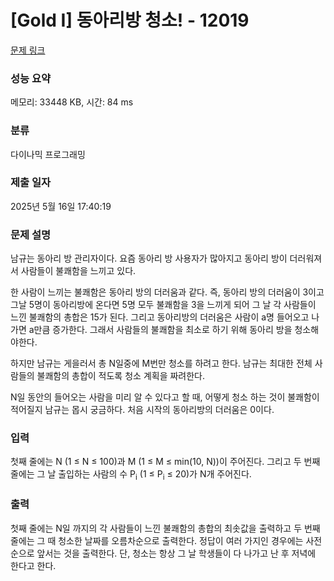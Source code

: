 # [Gold I] 동아리방 청소! - 12019 

[문제 링크](https://www.acmicpc.net/problem/12019) 

### 성능 요약

메모리: 33448 KB, 시간: 84 ms

### 분류

다이나믹 프로그래밍

### 제출 일자

2025년 5월 16일 17:40:19

### 문제 설명

<p>남규는 동아리 방 관리자이다. 요즘 동아리 방 사용자가 많아지고 동아리 방이 더러워져서 사람들이 불쾌함을 느끼고 있다.</p>

<p>한 사람이 느끼는 불쾌함은 동아리 방의 더러움과 같다. 즉, 동아리 방의 더러움이 3이고 그날 5명이 동아리방에 온다면 5명 모두 불쾌함을 3을 느끼게 되어 그 날 각 사람들이 느낀 불쾌함의 총합은 15가 된다. 그리고 동아리방의 더러움은 사람이 a명 들어오고 나가면 a만큼 증가한다. 그래서 사람들의 불쾌함을 최소로 하기 위해 동아리 방을 청소해야한다.</p>

<p>하지만 남규는 게을러서 총 N일중에 M번만 청소를 하려고 한다. 남규는 최대한 전체 사람들의 불쾌함의 총합이 적도록 청소 계획을 짜려한다.</p>

<p>N일 동안의 들어오는 사람을 미리 알 수 있다고 할 때, 어떻게 청소 하는 것이 불쾌함이 적어질지 남규는 몹시 궁금하다. 처음 시작의 동아리방의 더러움은 0이다.</p>

### 입력 

 <p>첫째 줄에는 N (1 ≤ N ≤ 100)과 M (1 ≤ M ≤ min(10, N))이 주어진다. 그리고 두 번째 줄에는 그 날 출입하는 사람의 수 P<sub>i</sub> (1 ≤ P<sub>i</sub> ≤ 20)가 N개 주어진다. </p>

### 출력 

 <p>첫째 줄에는 N일 까지의 각 사람들이 느낀 불쾌함의 총합의 최솟값을 출력하고 두 번째 줄에는 그 때 청소한 날짜를 오름차순으로 출력한다. 정답이 여러 가지인 경우에는 사전 순으로 앞서는 것을 출력한다. 단, 청소는 항상 그 날 학생들이 다 나가고 난 후 저녁에 한다고 한다.</p>

